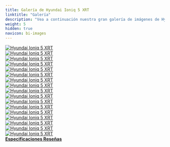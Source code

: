 ```yaml
---
title: Galería de Hyundai Ioniq 5 XRT
linktitle: "Galería"
description: "Vea a continuación nuestra gran galería de imágenes de Hyundai Ioniq 5 XRT. Haga clic en las imágenes para versiones en alta resolución."
weight: 5
hidden: true
navicon: bi-images
---
```

<!-- markdownlint-disable MD033 -->
<div class="row" id ="my-gallery">
	<div class="pswp-grid-item col-6 col-md-4">
		<a href="https://media.evkx.net/multimedia/models/hyundai/ioniq_5/ioniq_5_xrt/chargeport_1.jpg"
data-pswp-src="https://media.evkx.net/multimedia/models/hyundai/ioniq_5/ioniq_5_xrt/chargeport_1.jpg"
data-pswp-width="3000"
data-pswp-height="2000" 
target="_blank">
			<img src="https://media.evkx.net/multimedia/models/hyundai/ioniq_5/ioniq_5_xrt/chargeport_1_xst.jpg" alt="Hyundai Ioniq 5 XRT" class="img-fluid " />
		</a>
	</div>
	<div class="pswp-grid-item col-6 col-md-4">
		<a href="https://media.evkx.net/multimedia/models/hyundai/ioniq_5/ioniq_5_xrt/details_1.jpg"
data-pswp-src="https://media.evkx.net/multimedia/models/hyundai/ioniq_5/ioniq_5_xrt/details_1.jpg"
data-pswp-width="3000"
data-pswp-height="2248" 
target="_blank">
			<img src="https://media.evkx.net/multimedia/models/hyundai/ioniq_5/ioniq_5_xrt/details_1_xst.jpg" alt="Hyundai Ioniq 5 XRT" class="img-fluid " />
		</a>
	</div>
	<div class="pswp-grid-item col-6 col-md-4">
		<a href="https://media.evkx.net/multimedia/models/hyundai/ioniq_5/ioniq_5_xrt/dynamic_1.jpg"
data-pswp-src="https://media.evkx.net/multimedia/models/hyundai/ioniq_5/ioniq_5_xrt/dynamic_1.jpg"
data-pswp-width="3000"
data-pswp-height="1999" 
target="_blank">
			<img src="https://media.evkx.net/multimedia/models/hyundai/ioniq_5/ioniq_5_xrt/dynamic_1_xst.jpg" alt="Hyundai Ioniq 5 XRT" class="img-fluid " />
		</a>
	</div>
	<div class="pswp-grid-item col-6 col-md-4">
		<a href="https://media.evkx.net/multimedia/models/hyundai/ioniq_5/ioniq_5_xrt/dynamic_2.jpg"
data-pswp-src="https://media.evkx.net/multimedia/models/hyundai/ioniq_5/ioniq_5_xrt/dynamic_2.jpg"
data-pswp-width="3000"
data-pswp-height="2000" 
target="_blank">
			<img src="https://media.evkx.net/multimedia/models/hyundai/ioniq_5/ioniq_5_xrt/dynamic_2_xst.jpg" alt="Hyundai Ioniq 5 XRT" class="img-fluid " />
		</a>
	</div>
	<div class="pswp-grid-item col-6 col-md-4">
		<a href="https://media.evkx.net/multimedia/models/hyundai/ioniq_5/ioniq_5_xrt/dynamic_3.jpg"
data-pswp-src="https://media.evkx.net/multimedia/models/hyundai/ioniq_5/ioniq_5_xrt/dynamic_3.jpg"
data-pswp-width="3000"
data-pswp-height="1999" 
target="_blank">
			<img src="https://media.evkx.net/multimedia/models/hyundai/ioniq_5/ioniq_5_xrt/dynamic_3_xst.jpg" alt="Hyundai Ioniq 5 XRT" class="img-fluid " />
		</a>
	</div>
	<div class="pswp-grid-item col-6 col-md-4">
		<a href="https://media.evkx.net/multimedia/models/hyundai/ioniq_5/ioniq_5_xrt/dynamic_4.jpg"
data-pswp-src="https://media.evkx.net/multimedia/models/hyundai/ioniq_5/ioniq_5_xrt/dynamic_4.jpg"
data-pswp-width="3000"
data-pswp-height="2000" 
target="_blank">
			<img src="https://media.evkx.net/multimedia/models/hyundai/ioniq_5/ioniq_5_xrt/dynamic_4_xst.jpg" alt="Hyundai Ioniq 5 XRT" class="img-fluid " />
		</a>
	</div>
	<div class="pswp-grid-item col-6 col-md-4">
		<a href="https://media.evkx.net/multimedia/models/hyundai/ioniq_5/ioniq_5_xrt/exterior_1.jpg"
data-pswp-src="https://media.evkx.net/multimedia/models/hyundai/ioniq_5/ioniq_5_xrt/exterior_1.jpg"
data-pswp-width="3000"
data-pswp-height="2000" 
target="_blank">
			<img src="https://media.evkx.net/multimedia/models/hyundai/ioniq_5/ioniq_5_xrt/exterior_1_xst.jpg" alt="Hyundai Ioniq 5 XRT" class="img-fluid " />
		</a>
	</div>
	<div class="pswp-grid-item col-6 col-md-4">
		<a href="https://media.evkx.net/multimedia/models/hyundai/ioniq_5/ioniq_5_xrt/exterior_2.jpg"
data-pswp-src="https://media.evkx.net/multimedia/models/hyundai/ioniq_5/ioniq_5_xrt/exterior_2.jpg"
data-pswp-width="3000"
data-pswp-height="2000" 
target="_blank">
			<img src="https://media.evkx.net/multimedia/models/hyundai/ioniq_5/ioniq_5_xrt/exterior_2_xst.jpg" alt="Hyundai Ioniq 5 XRT" class="img-fluid " />
		</a>
	</div>
	<div class="pswp-grid-item col-6 col-md-4">
		<a href="https://media.evkx.net/multimedia/models/hyundai/ioniq_5/ioniq_5_xrt/exterior_3.jpg"
data-pswp-src="https://media.evkx.net/multimedia/models/hyundai/ioniq_5/ioniq_5_xrt/exterior_3.jpg"
data-pswp-width="3000"
data-pswp-height="1995" 
target="_blank">
			<img src="https://media.evkx.net/multimedia/models/hyundai/ioniq_5/ioniq_5_xrt/exterior_3_xst.jpg" alt="Hyundai Ioniq 5 XRT" class="img-fluid " />
		</a>
	</div>
	<div class="pswp-grid-item col-6 col-md-4">
		<a href="https://media.evkx.net/multimedia/models/hyundai/ioniq_5/ioniq_5_xrt/exterior_4.jpg"
data-pswp-src="https://media.evkx.net/multimedia/models/hyundai/ioniq_5/ioniq_5_xrt/exterior_4.jpg"
data-pswp-width="3000"
data-pswp-height="2000" 
target="_blank">
			<img src="https://media.evkx.net/multimedia/models/hyundai/ioniq_5/ioniq_5_xrt/exterior_4_xst.jpg" alt="Hyundai Ioniq 5 XRT" class="img-fluid " />
		</a>
	</div>
	<div class="pswp-grid-item col-6 col-md-4">
		<a href="https://media.evkx.net/multimedia/models/hyundai/ioniq_5/ioniq_5_xrt/exterior_5.jpg"
data-pswp-src="https://media.evkx.net/multimedia/models/hyundai/ioniq_5/ioniq_5_xrt/exterior_5.jpg"
data-pswp-width="3000"
data-pswp-height="2000" 
target="_blank">
			<img src="https://media.evkx.net/multimedia/models/hyundai/ioniq_5/ioniq_5_xrt/exterior_5_xst.jpg" alt="Hyundai Ioniq 5 XRT" class="img-fluid " />
		</a>
	</div>
	<div class="pswp-grid-item col-6 col-md-4">
		<a href="https://media.evkx.net/multimedia/models/hyundai/ioniq_5/ioniq_5_xrt/frontseats_1.jpg"
data-pswp-src="https://media.evkx.net/multimedia/models/hyundai/ioniq_5/ioniq_5_xrt/frontseats_1.jpg"
data-pswp-width="3000"
data-pswp-height="1999" 
target="_blank">
			<img src="https://media.evkx.net/multimedia/models/hyundai/ioniq_5/ioniq_5_xrt/frontseats_1_xst.jpg" alt="Hyundai Ioniq 5 XRT" class="img-fluid " />
		</a>
	</div>
	<div class="pswp-grid-item col-6 col-md-4">
		<a href="https://media.evkx.net/multimedia/models/hyundai/ioniq_5/ioniq_5_xrt/main_1.jpg"
data-pswp-src="https://media.evkx.net/multimedia/models/hyundai/ioniq_5/ioniq_5_xrt/main_1.jpg"
data-pswp-width="3000"
data-pswp-height="2000" 
target="_blank">
			<img src="https://media.evkx.net/multimedia/models/hyundai/ioniq_5/ioniq_5_xrt/main_1_xst.jpg" alt="Hyundai Ioniq 5 XRT" class="img-fluid " />
		</a>
	</div>
	<div class="pswp-grid-item col-6 col-md-4">
		<a href="https://media.evkx.net/multimedia/models/hyundai/ioniq_5/ioniq_5_xrt/rearlights_1.jpg"
data-pswp-src="https://media.evkx.net/multimedia/models/hyundai/ioniq_5/ioniq_5_xrt/rearlights_1.jpg"
data-pswp-width="3000"
data-pswp-height="2000" 
target="_blank">
			<img src="https://media.evkx.net/multimedia/models/hyundai/ioniq_5/ioniq_5_xrt/rearlights_1_xst.jpg" alt="Hyundai Ioniq 5 XRT" class="img-fluid " />
		</a>
	</div>
	<div class="pswp-grid-item col-6 col-md-4">
		<a href="https://media.evkx.net/multimedia/models/hyundai/ioniq_5/ioniq_5_xrt/screens_1.jpg"
data-pswp-src="https://media.evkx.net/multimedia/models/hyundai/ioniq_5/ioniq_5_xrt/screens_1.jpg"
data-pswp-width="3000"
data-pswp-height="2000" 
target="_blank">
			<img src="https://media.evkx.net/multimedia/models/hyundai/ioniq_5/ioniq_5_xrt/screens_1_xst.jpg" alt="Hyundai Ioniq 5 XRT" class="img-fluid " />
		</a>
	</div>
	<div class="pswp-grid-item col-6 col-md-4">
		<a href="https://media.evkx.net/multimedia/models/hyundai/ioniq_5/ioniq_5_xrt/screens_2.jpg"
data-pswp-src="https://media.evkx.net/multimedia/models/hyundai/ioniq_5/ioniq_5_xrt/screens_2.jpg"
data-pswp-width="3000"
data-pswp-height="2000" 
target="_blank">
			<img src="https://media.evkx.net/multimedia/models/hyundai/ioniq_5/ioniq_5_xrt/screens_2_xst.jpg" alt="Hyundai Ioniq 5 XRT" class="img-fluid " />
		</a>
	</div>
	<div class="pswp-grid-item col-6 col-md-4">
		<a href="https://media.evkx.net/multimedia/models/hyundai/ioniq_5/ioniq_5_xrt/wheels_1.jpg"
data-pswp-src="https://media.evkx.net/multimedia/models/hyundai/ioniq_5/ioniq_5_xrt/wheels_1.jpg"
data-pswp-width="3000"
data-pswp-height="2248" 
target="_blank">
			<img src="https://media.evkx.net/multimedia/models/hyundai/ioniq_5/ioniq_5_xrt/wheels_1_xst.jpg" alt="Hyundai Ioniq 5 XRT" class="img-fluid " />
		</a>
	</div>
</div>
<script type="module">
  import PhotoSwipeLightbox from '/js/photoswipe-lightbox.esm.js';
    const lightbox = new PhotoSwipeLightbox({
       gallery: '#my-gallery',
        children: 'a',
        pswpModule: () => import('/js/photoswipe.esm.js')
    });
lightbox.init();
</script>
<div class="mt-3 mb-3">
<a href="../specifications/" class="text-decoration-none text-black">
<strong><i class="bi-arrow-left"></i> Especificaciones </strong>
</a>
<a href="../reviews/" class="text-decoration-none text-black float-end">
<strong>Reseñas <i class="bi-arrow-right"></i></strong>
</a>
</div>
